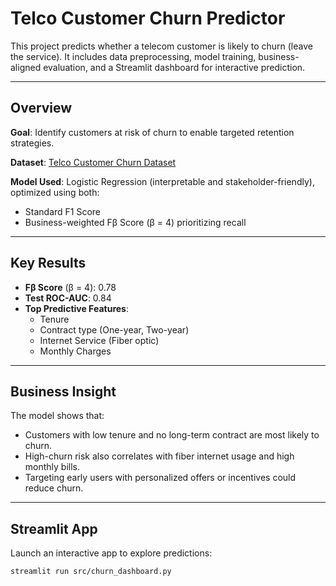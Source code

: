 #  Telco Customer Churn Predictor

This project predicts whether a telecom customer is likely to churn (leave the service). It includes data preprocessing, model training, business-aligned evaluation, and a Streamlit dashboard for interactive prediction.

---

##  Overview

**Goal**: Identify customers at risk of churn to enable targeted retention strategies.

**Dataset**: [Telco Customer Churn Dataset](https://www.kaggle.com/datasets/blastchar/telco-customer-churn)

**Model Used**: Logistic Regression (interpretable and stakeholder-friendly), optimized using both:
- Standard F1 Score
- Business-weighted Fβ Score (β = 4) prioritizing recall

---

##  Key Results

- **Fβ Score** (β = 4): 0.78
- **Test ROC-AUC**: 0.84
- **Top Predictive Features**:
  - Tenure
  - Contract type (One-year, Two-year)
  - Internet Service (Fiber optic)
  - Monthly Charges

---

##  Business Insight

The model shows that:
- Customers with low tenure and no long-term contract are most likely to churn.
- High-churn risk also correlates with fiber internet usage and high monthly bills.
- Targeting early users with personalized offers or incentives could reduce churn.

---

##  Streamlit App

Launch an interactive app to explore predictions:
```bash
streamlit run src/churn_dashboard.py

